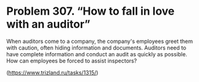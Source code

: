 # Problem 307. “How to fall in love with an auditor”

When auditors come to a company, the company's employees greet them with caution, often hiding information and documents. Auditors need to have complete information and conduct an audit as quickly as possible. How can employees be forced to assist inspectors?

(https://www.trizland.ru/tasks/1315/)